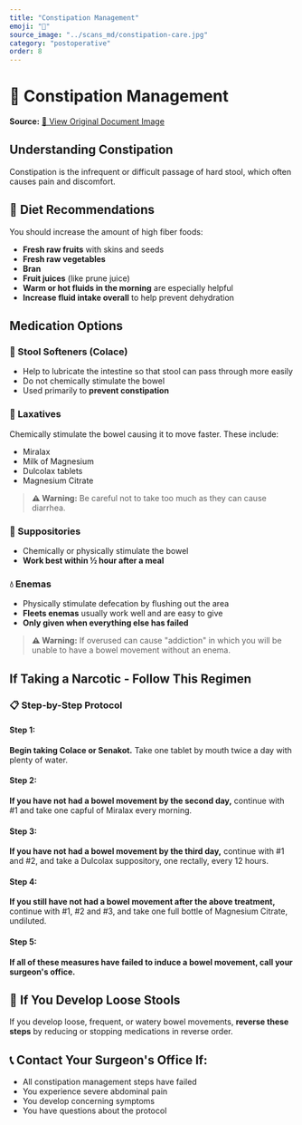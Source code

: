 ```yaml
---
title: "Constipation Management"
emoji: "💩"
source_image: "../scans_md/constipation-care.jpg"
category: "postoperative"
order: 8
---
```


# 💩 Constipation Management

**Source:** [📸 View Original Document Image](../scans_md/constipation-care.jpg)

## Understanding Constipation
Constipation is the infrequent or difficult passage of hard stool, which often causes pain and discomfort.

## 🥗 Diet Recommendations
You should increase the amount of high fiber foods:

- **Fresh raw fruits** with skins and seeds
- **Fresh raw vegetables**
- **Bran**
- **Fruit juices** (like prune juice)
- **Warm or hot fluids in the morning** are especially helpful
- **Increase fluid intake overall** to help prevent dehydration

## Medication Options

### 💊 Stool Softeners (Colace)
- Help to lubricate the intestine so that stool can pass through more easily
- Do not chemically stimulate the bowel
- Used primarily to **prevent constipation**

### 💊 Laxatives
Chemically stimulate the bowel causing it to move faster. These include:
- Miralax
- Milk of Magnesium
- Dulcolax tablets
- Magnesium Citrate

> **⚠️ Warning:** Be careful not to take too much as they can cause diarrhea.

### 🔄 Suppositories
- Chemically or physically stimulate the bowel
- **Work best within ½ hour after a meal**

### 💧 Enemas
- Physically stimulate defecation by flushing out the area
- **Fleets enemas** usually work well and are easy to give
- **Only given when everything else has failed**

> **⚠️ Warning:** If overused can cause "addiction" in which you will be unable to have a bowel movement without an enema.

## If Taking a Narcotic - Follow This Regimen

### 📋 Step-by-Step Protocol

#### Step 1:
**Begin taking Colace or Senakot.** Take one tablet by mouth twice a day with plenty of water.

#### Step 2:
**If you have not had a bowel movement by the second day,** continue with #1 and take one capful of Miralax every morning.

#### Step 3:
**If you have not had a bowel movement by the third day,** continue with #1 and #2, and take a Dulcolax suppository, one rectally, every 12 hours.

#### Step 4:
**If you still have not had a bowel movement after the above treatment,** continue with #1, #2 and #3, and take one full bottle of Magnesium Citrate, undiluted.

#### Step 5:
**If all of these measures have failed to induce a bowel movement, call your surgeon's office.**

## 🔄 If You Develop Loose Stools
If you develop loose, frequent, or watery bowel movements, **reverse these steps** by reducing or stopping medications in reverse order.

## 📞 Contact Your Surgeon's Office If:
- All constipation management steps have failed
- You experience severe abdominal pain
- You develop concerning symptoms
- You have questions about the protocol
